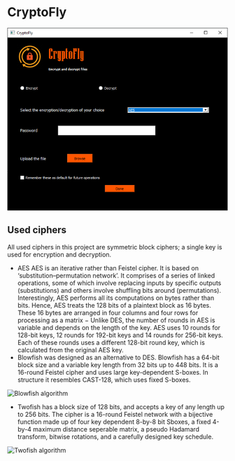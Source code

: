 # CryptoFly 
![CryptoFly Windows](/designer/CryptoFly.PNG)

## Used ciphers
All used ciphers in this project are symmetric block ciphers; a single key is used for encryption and decryption. 

- AES AES is an iterative rather than Feistel cipher. It is based on ‘substitution–permutation network’. It comprises of a series of linked operations, some of which involve replacing inputs by specific outputs (substitutions) and others involve shuffling bits around (permutations).
Interestingly, AES performs all its computations on bytes rather than bits. Hence, AES treats the 128 bits of a plaintext block as 16 bytes. These 16 bytes are arranged in four columns and four rows for processing as a matrix −
Unlike DES, the number of rounds in AES is variable and depends on the length of the key. AES uses 10 rounds for 128-bit keys, 12 rounds for 192-bit keys and 14 rounds for 256-bit keys. Each of these rounds uses a different 128-bit round key, which is calculated from the original AES key.
- Blowfish was designed as an alternative to DES. Blowfish has a 64-bit block size and a variable key length from 32 bits up to 448 bits. It is a 16-round Feistel cipher and uses large key-dependent S-boxes. In structure it resembles CAST-128, which uses fixed S-boxes.

![Blowfish algorithm](https://en.wikipedia.org/wiki/Blowfish_(cipher)#/media/File:Blowfish_diagram.png)

- Twofish has a block size of 128 bits, and accepts a key of any length up to 256 bits. The cipher is a 16-round Feistel network with a bijective function made up of four key dependent 8-by-8 bit Sboxes, a fixed 4-by-4 maximum distance seperable matrix, a pseudo Hadamard transform, bitwise rotations, and a
carefully designed key schedule.

![Twofish algorithm](https://en.wikipedia.org/wiki/Twofish#/media/File:Twofishalgo.svg)
